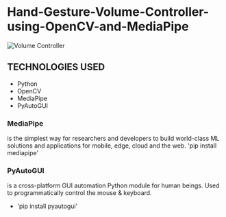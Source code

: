 # Hand-Gesture-Volume-Controller-using-OpenCV-and-MediaPipe
![Volume Controller](https://github.com/rahulbaburaj1/Hand-Gesture-Volume-Controller-using-OpenCV-and-MediaPipe/assets/44516492/78835fc8-e204-4340-9817-12b981f4cab4)

## TECHNOLOGIES USED
*  Python
*  OpenCV
*  MediaPipe
*  PyAutoGUI
### MediaPipe
  is the simplest way for researchers and developers to build world-class ML solutions and applications for mobile, edge, cloud and the web.
'pip install mediapipe'
### PyAutoGUI 
is a cross-platform GUI automation Python module for human beings. Used to programmatically control the mouse & keyboard.
*  'pip install pyautogui'
